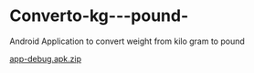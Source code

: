 # Converto-kg---pound-
Android Application to convert weight from kilo gram to pound <br>

[app-debug.apk.zip](https://github.com/brahma-keerthi/Converto-kg---pound-/files/7996891/app-debug.apk.zip)
